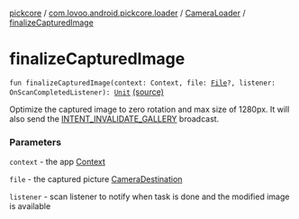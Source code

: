 [pickcore](../../index.md) / [com.lovoo.android.pickcore.loader](../index.md) / [CameraLoader](index.md) / [finalizeCapturedImage](./finalize-captured-image.md)

# finalizeCapturedImage

`fun finalizeCapturedImage(context: Context, file: `[`File`](https://docs.oracle.com/javase/8/docs/api/java/io/File.html)`?, listener: OnScanCompletedListener): `[`Unit`](https://kotlinlang.org/api/latest/jvm/stdlib/kotlin/-unit/index.html) [(source)](https://github.com/lovoo/android-pickpic/blob/master/pickcore/pickcore/src/main/kotlin/com/lovoo/android/pickcore/loader/CameraLoader.kt#L104)

Optimize the captured image to zero rotation and max size of 1280px. It will also send the
[INTENT_INVALIDATE_GALLERY](-i-n-t-e-n-t_-i-n-v-a-l-i-d-a-t-e_-g-a-l-l-e-r-y.md) broadcast.

### Parameters

`context` - the app [Context](#)

`file` - the captured picture [CameraDestination](../../com.lovoo.android.pickcore.contract/-camera-destination/index.md)

`listener` - scan listener to notify when task is done and the modified image is available